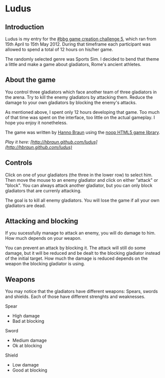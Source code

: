 # Ludus

## Introduction

Ludus is my entry for the [#bbg game creation challenge 5](
https://github.com/hughfdjackson/bbgchallenge5), which ran from
15th April to 15th May 2012. During that timeframe each participant was allowed
to spend a total of 12 hours on his/her game.

The randomly selected genre was Sports Sim. I decided to bend that theme a
little and make a game about gladiators, Rome's ancient athletes.


## About the game

You control three gladiators which face another team of three gladiators in the
arena. Try to kill the enemy gladiators by attacking them. Reduce the damage to
your own gladiators by blocking the enemy's attacks.

As mentioned above, I spent only 12 hours developing that game. Too much of that
time was spent on the interface, too little on the actual gameplay. I hope you
enjoy it nonetheless.

The game was written by [Hanno Braun](http://hannobraun.com) using the [noop
HTML5 game library](https://github.com/hbraun/noop).

*Play it here: [http://hbraun.github.com/ludus](http://hbraun.github.com/ludus)*


## Controls

Click on one of your gladiators (the three in the lower row) to select him. Then
move the mouse to an enemy gladiator and click on either "attack" or "block".
You can always attack another gladiator, but you can only block gladiators that
are currenly attacking.

The goal is to kill all enemy gladiators. You will lose the game if all your own
gladiators are dead.


## Attacking and blocking

If you sucessfully manage to attack an enemy, you will do damage to him. How
much depends on your weapon.

You can prevent an attack by blocking it. The attack will still do some damage,
but it will be reduced and be dealt to the blocking gladiator instead of the
initial target. How much the damage is reduced depends on the weapon the
blocking gladiator is using.


## Weapons

You may notice that the gladiators have different weapons: Spears, swords and
shields. Each of those have different strenghts and weaknesses.

Spear
- High damage
- Bad at blocking

Sword
- Medium damage
- Ok at blocking

Shield
- Low damage
- Good at blocking
